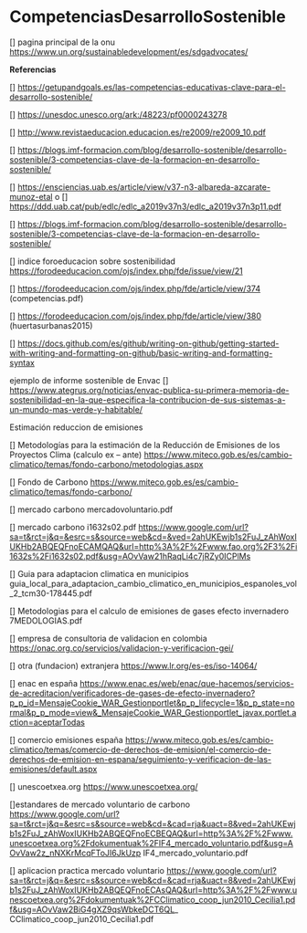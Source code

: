 # CompetenciasDesarrolloSostenible




[] pagina principal de la onu 
https://www.un.org/sustainabledevelopment/es/sdgadvocates/






















**Referencias**

[] https://getupandgoals.es/las-competencias-educativas-clave-para-el-desarrollo-sostenible/

[] https://unesdoc.unesco.org/ark:/48223/pf0000243278

[] http://www.revistaeducacion.educacion.es/re2009/re2009_10.pdf

[] https://blogs.imf-formacion.com/blog/desarrollo-sostenible/desarrollo-sostenible/3-competencias-clave-de-la-formacion-en-desarrollo-sostenible/

[] https://ensciencias.uab.es/article/view/v37-n3-albareda-azcarate-munoz-etal o
[] https://ddd.uab.cat/pub/edlc/edlc_a2019v37n3/edlc_a2019v37n3p11.pdf

[] https://blogs.imf-formacion.com/blog/desarrollo-sostenible/desarrollo-sostenible/3-competencias-clave-de-la-formacion-en-desarrollo-sostenible/

[] indice foroeducacion sobre sostenibilidad https://forodeeducacion.com/ojs/index.php/fde/issue/view/21

[] https://forodeeducacion.com/ojs/index.php/fde/article/view/374 (competencias.pdf)

[] https://forodeeducacion.com/ojs/index.php/fde/article/view/380 (huertasurbanas2015)


[] https://docs.github.com/es/github/writing-on-github/getting-started-with-writing-and-formatting-on-github/basic-writing-and-formatting-syntax



ejemplo de informe sostenible de Envac 
[] https://www.ategrus.org/noticias/envac-publica-su-primera-memoria-de-sostenibilidad-en-la-que-especifica-la-contribucion-de-sus-sistemas-a-un-mundo-mas-verde-y-habitable/

Estimación reduccion de emisiones

[] Metodologías para la estimación de la Reducción de Emisiones de los Proyectos Clima (calculo ex – ante)
https://www.miteco.gob.es/es/cambio-climatico/temas/fondo-carbono/metodologias.aspx

[] Fondo de Carbono
https://www.miteco.gob.es/es/cambio-climatico/temas/fondo-carbono/

[] mercado carbono
mercadovoluntario.pdf

[] mercado carbono
i1632s02.pdf
https://www.google.com/url?sa=t&rct=j&q=&esrc=s&source=web&cd=&ved=2ahUKEwjb1s2FuJ_zAhWoxIUKHb2ABQEQFnoECAMQAQ&url=http%3A%2F%2Fwww.fao.org%2F3%2Fi1632s%2Fi1632s02.pdf&usg=AOvVaw21hRaqLi4c7jRZy0ICPlMs

[] Guia para adaptacion climatica en municipios
guia_local_para_adaptacion_cambio_climatico_en_municipios_espanoles_vol_2_tcm30-178445.pdf

[] Metodologias para el calculo de emisiones de gases efecto invernadero
7MEDOLOGIAS.pdf

[] empresa de consultoria de validacion en colombia
https://onac.org.co/servicios/validacion-y-verificacion-gei/

[] otra (fundacion) extranjera
https://www.lr.org/es-es/iso-14064/
 
[] enac en españa
https://www.enac.es/web/enac/que-hacemos/servicios-de-acreditacion/verificadores-de-gases-de-efecto-invernadero?p_p_id=MensajeCookie_WAR_Gestionportlet&p_p_lifecycle=1&p_p_state=normal&p_p_mode=view&_MensajeCookie_WAR_Gestionportlet_javax.portlet.action=aceptarTodas

[] comercio emisiones españa
https://www.miteco.gob.es/es/cambio-climatico/temas/comercio-de-derechos-de-emision/el-comercio-de-derechos-de-emision-en-espana/seguimiento-y-verificacion-de-las-emisiones/default.aspx

[] unescoetxea.org
https://www.unescoetxea.org/

[]estandares de mercado voluntario de carbono
https://www.google.com/url?sa=t&rct=j&q=&esrc=s&source=web&cd=&cad=rja&uact=8&ved=2ahUKEwjb1s2FuJ_zAhWoxIUKHb2ABQEQFnoECBEQAQ&url=http%3A%2F%2Fwww.unescoetxea.org%2Fdokumentuak%2FIF4_mercado_voluntario.pdf&usg=AOvVaw2z_nNXKrMcqFToJI6JkUzp
IF4_mercado_voluntario.pdf

[] aplicacion practica mercado voluntario
https://www.google.com/url?sa=t&rct=j&q=&esrc=s&source=web&cd=&cad=rja&uact=8&ved=2ahUKEwjb1s2FuJ_zAhWoxIUKHb2ABQEQFnoECAsQAQ&url=http%3A%2F%2Fwww.unescoetxea.org%2Fdokumentuak%2FCClimatico_coop_jun2010_Cecilia1.pdf&usg=AOvVaw2BiG4gXZ9qsWbkeDCT6QL_
CClimatico_coop_jun2010_Cecilia1.pdf







